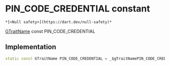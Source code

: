 


# PIN_CODE_CREDENTIAL constant




    *[<Null safety>](https://dart.dev/null-safety)*


[GTraitName](../../third_party_yonomi_graphql_schema_schema.docs.schema.gql/GTraitName-class.md) const PIN_CODE_CREDENTIAL
  







## Implementation

```dart
static const GTraitName PIN_CODE_CREDENTIAL = _$gTraitNamePIN_CODE_CREDENTIAL;


```







